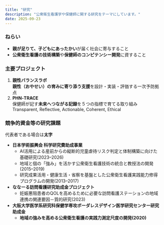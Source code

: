 ```yaml
---
title: "研究"
description: "公衆衛生看護学や保健師に関する研究をテーマにしています。"
date: 2025-09-23
---
```


### ねらい
- **親が足りて、子どもにあったかい**が届く社会に寄与すること
- **公衆衛生看護の技術構築**や**保健師のコンピテンシー開発**に資すること

### 主要プロジェクト
1. **親性バランスラボ**  
   **親性（おやせい）の育みに寄り添う支援**を設計・実装・評価する一次予防拠点
2. **PHN‑TRACE**  
   保健師が記す**未来へつながる記録**を５つの指標で育てる取り組み  
   Transparent, Reflective, Actionable, Coherent, Ethical

### 競争的資金等の研究課題
代表者である場合は**太字**
  
- **日本学術振興会 科学研究費助成事業**
  - AI活用による産前からの縦断的児童虐待リスク判定と体制構築に向けた基礎研究(2023–2026)
  - 地域と個の「強み」を活かす公衆衛生看護技術の統合と教授法の開発(2015–2019)
  - 研究成果活用・健康生活・省察を基盤とした公衆衛生看護実践能力修得プログラムの開発(2013–2017)
- **ななーる訪問看護研究助成金プロジェクト**
  - 妊娠悪阻患者のQOLを高めるために必要な訪問看護ステーションの地域連携の関連要因－質的研究(2023)
- **大阪大学医学系研究科保健学専攻ボーダレスデザイン医学研究センター研究助成金**
  - **地域の強みを高める公衆衛生看護の実践力測定尺度の開発(2020)**
